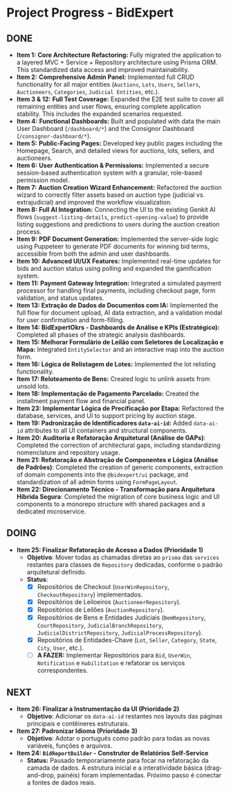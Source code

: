 # Project Progress - BidExpert

## DONE
- **Item 1:** **Core Architecture Refactoring:** Fully migrated the application to a layered MVC + Service + Repository architecture using Prisma ORM. This standardized data access and improved maintainability.
- **Item 2:** **Comprehensive Admin Panel:** Implemented full CRUD functionality for all major entities (`Auctions`, `Lots`, `Users`, `Sellers`, `Auctioneers`, `Categories`, `Judicial Entities`, etc.).
- **Item 3 & 12:** **Full Test Coverage:** Expanded the E2E test suite to cover all remaining entities and user flows, ensuring complete application stability. This includes the expanded scenarios requested.
- **Item 4:** **Functional Dashboards:** Built and populated with data the main User Dashboard (`/dashboard/*`) and the Consignor Dashboard (`/consignor-dashboard/*`).
- **Item 5:** **Public-Facing Pages:** Developed key public pages including the Homepage, Search, and detailed views for auctions, lots, sellers, and auctioneers.
- **Item 6:** **User Authentication & Permissions:** Implemented a secure session-based authentication system with a granular, role-based permission model.
- **Item 7:** **Auction Creation Wizard Enhancement:** Refactored the auction wizard to correctly filter assets based on auction type (judicial vs. extrajudicial) and improved the workflow visualization.
- **Item 8:** **Full AI Integration:** Connecting the UI to the existing Genkit AI flows (`suggest-listing-details`, `predict-opening-value`) to provide listing suggestions and predictions to users during the auction creation process.
- **Item 9:** **PDF Document Generation:** Implemented the server-side logic using Puppeteer to generate PDF documents for winning bid terms, accessible from both the admin and user dashboards.
- **Item 10:** **Advanced UI/UX Features:** Implemented real-time updates for bids and auction status using polling and expanded the gamification system.
- **Item 11:** **Payment Gateway Integration:** Integrated a simulated payment processor for handling final payments, including checkout page, form validation, and status updates.
- **Item 13: Extração de Dados de Documentos com IA:** Implemented the full flow for document upload, AI data extraction, and a validation modal for user confirmation and form-filling.
- **Item 14: BidExpertOkrs - Dashboards de Análise e KPIs (Estratégico):** Completed all phases of the strategic analysis dashboards.
- **Item 15: Melhorar Formulário de Leilão com Seletores de Localização e Mapa:** Integrated `EntitySelector` and an interactive map into the auction form.
- **Item 16: Lógica de Relistagem de Lotes:** Implemented the lot relisting functionality.
- **Item 17: Reloteamento de Bens:** Created logic to unlink assets from unsold lots.
- **Item 18: Implementação de Pagamento Parcelado:** Created the installment payment flow and financial panel.
- **Item 23: Implementar Lógica de Precificação por Etapa:** Refactored the database, services, and UI to support pricing by auction stage.
- **Item 19: Padronização de Identificadores `data-ai-id`:** Added `data-ai-id` attributes to all UI containers and structural components.
- **Item 20: Auditoria e Refatoração Arquitetural (Análise de GAPs)**: Completed the correction of architectural gaps, including standardizing nomenclature and repository usage.
- **Item 21: Refatoração e Abstração de Componentes e Lógica (Análise de Padrões)**: Completed the creation of generic components, extraction of domain components into the `@bidexpert/ui` package, and standardization of all admin forms using `FormPageLayout`.
- **Item 22: Direcionamento Técnico - Transformação para Arquitetura Híbrida Segura**: Completed the migration of core business logic and UI components to a monorepo structure with shared packages and a dedicated microservice.

## DOING
- **Item 25: Finalizar Refatoração de Acesso a Dados (Prioridade 1)**
  - **Objetivo**: Mover todas as chamadas diretas ao `prisma` das `services` restantes para classes de `Repository` dedicadas, conforme o padrão arquitetural definido.
  - **Status**:
    - [x] Repositórios de Checkout (`UserWinRepository`, `CheckoutRepository`) implementados.
    - [x] Repositórios de Leiloeiros (`AuctioneerRepository`).
    - [x] Repositórios de Leilões (`AuctionRepository`).
    - [x] Repositórios de Bens e Entidades Judiciais (`BemRepository`, `CourtRepository`, `JudicialBranchRepository`, `JudicialDistrictRepository`, `JudicialProcessRepository`).
    - [x] Repositórios de Entidades-Chave (`Lot`, `Seller`, `Category`, `State`, `City`, `User`, etc.).
    - [ ] **A FAZER:** Implementar Repositórios para `Bid`, `UserWin`, `Notification` e `Habilitation` e refatorar os serviços correspondentes.

## NEXT
- **Item 26: Finalizar a Instrumentação da UI (Prioridade 2)**
  - **Objetivo**: Adicionar os `data-ai-id` restantes nos layouts das páginas principais e contêineres estruturais.
- **Item 27: Padronizar Idioma (Prioridade 3)**
  - **Objetivo**: Adotar o português como padrão para todas as novas variáveis, funções e arquivos.
- **Item 24: `BidReportBuilder` - Construtor de Relatórios Self-Service**
    - **Status:** Pausado temporariamente para focar na refatoração da camada de dados. A estrutura inicial e a interatividade básica (drag-and-drop, painéis) foram implementadas. Próximo passo é conectar a fontes de dados reais.
